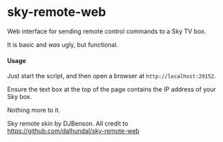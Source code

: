 

# sky-remote-web

Web interface for sending remote control commands to a Sky TV box.

It is basic and *was* ugly, but functional.

#### Usage

Just start the script, and then open a browser at `http://localhost:29152`.

Ensure the text box at the top of the page contains the IP address of your Sky box.

Nothing more to it.

Sky remote skin by DJBenson.
All credit to https://github.com/dalhundal/sky-remote-web 
